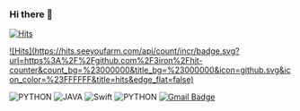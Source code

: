 ### Hi there 👋

<!--
**3iron/3iron** is a ✨ _special_ ✨ repository because its `README.md` (this file) appears on your GitHub profile.

Here are some ideas to get you started:

- 🔭 I’m currently working on ...
- 🌱 I’m currently learning ...
- 👯 I’m looking to collaborate on ...
- 🤔 I’m looking for help with ...
- 💬 Ask me about ...
- 📫 How to reach me: ...
- 😄 Pronouns: ...
- ⚡ Fun fact: ...
-->


[![Hits](https://hits.seeyoufarm.com/api/count/incr/badge.svg?url=https%3A%2F%2Fgithub.com%2F3iron&count_bg=%23000000&title_bg=%23000000&icon=&icon_color=%23000000&title=hits&edge_flat=false)](https://hits.seeyoufarm.com)

[![Hits](https://hits.seeyoufarm.com/api/count/incr/badge.svg?
url=https%3A%2F%2Fgithub.com%2F3iron%2Fhit-counter&count_bg=%23000000&title_bg=%23000000&icon=github.svg&icon_color=%23FFFFFF&title=hits&edge_flat=false)](https://hits.seeyoufarm.com)

![PYTHON](https://img.shields.io/badge/-PYTHON%20-0071C5?style=flat-square&logo=PYTHON&logoColor=white)
![JAVA](https://img.shields.io/badge/-JAVA-d14836?style=flat-square&logo=JAVA&logoColor=white)
![Swift](https://img.shields.io/badge/-Swift%20-0071C5?style=flat-square&logo=Swift&logoColor=white)
![PYTHON](https://img.shields.io/badge/PYTHON-%E2%98%85%E2%98%85%E2%98%85%E2%98%86-0696D7?style=plastic&logo=Python&logoColor=white)
[![Gmail Badge](https://img.shields.io/badge/Gmail-d14836?style=flat-square&logo=Gmail&logoColor=white&link=mailto:3iron38@gmail.com)](mailto:3iron38@gmail.com)
